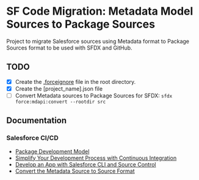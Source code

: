 # SF Code Migration: Metadata Model Sources to Package Sources

Project to migrate Salesforce sources using Metadata format to Package Sources format to be used with SFDX and GitHub.

## TODO
- [x] Create the [.forceignore](https://developer.salesforce.com/docs/atlas.en-us.sfdx_dev.meta/sfdx_dev/sfdx_dev_exclude_source.htm) file in the root directory.
- [x] Create the [project_name].json file
- [ ] Convert Metadata sources to Package Sources for SFDX: `sfdx force:mdapi:convert --rootdir src`

## Documentation
### Salesforce CI/CD
- [Package Development Model](https://trailhead.salesforce.com/content/learn/modules/sfdx_dev_model)
- [Simplify Your Development Process with Continuous Integration](https://trailhead.salesforce.com/content/learn/trails/move-to-a-continuous-integration-development)
- [Develop an App with Salesforce CLI and Source Control](https://trailhead.salesforce.com/content/learn/projects/develop-app-with-salesforce-cli-and-source-control)
- [Convert the Metadata Source to Source Format](https://developer.salesforce.com/docs/atlas.en-us.sfdx_dev.meta/sfdx_dev/sfdx_dev_ws_convert_mdapi.htm)

